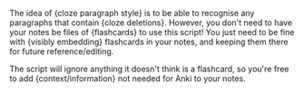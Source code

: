The idea of {cloze paragraph style} is to be able to recognise any paragraphs that contain {cloze deletions}.
However, you don't need to have your notes be files of {flashcards} to use this script! You just need to be fine with {visibly embedding} flashcards in your notes, and keeping them there for future reference/editing. 


The script will ignore anything it doesn't think is a flashcard, so you're free to add {context/information} not needed for Anki to your notes.